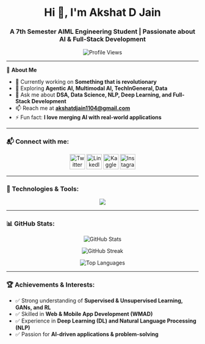 <h1 align="center">Hi 👋, I'm Akshat D Jain</h1>
<h3 align="center">A 7th Semester AIML Engineering Student | Passionate about AI & Full-Stack Development</h3>

<p align="center">
  <img src="https://komarev.com/ghpvc/?username=akshat-d-jain&label=Profile%20views&color=0e75b6&style=flat" alt="Profile Views" />
</p>

---

🌟 **About Me**

- 🔭 Currently working on **Something that is revolutionary**
- 🌱 Exploring **Agentic AI, Multimodal AI, TechInGeneral, Data**
- 💬 Ask me about **DSA, Data Science, NLP, Deep Learning, and Full-Stack Development**
- 📫 Reach me at **akshatdjain1104@gmail.com**
- ⚡ Fun fact: **I love merging AI with real-world applications**

---

### 📬 Connect with me:
<p align="center">
<a href="https://twitter.com/_aksher" target="blank"><img src="https://raw.githubusercontent.com/rahuldkjain/github-profile-readme-generator/master/src/images/icons/Social/twitter.svg" alt="Twitter" height="40" width="40" /></a>
<a href="https://www.linkedin.com/in/akshat-jain-4b6721260" target="blank"><img src="https://raw.githubusercontent.com/rahuldkjain/github-profile-readme-generator/master/src/images/icons/Social/linked-in-alt.svg" alt="LinkedIn" height="40" width="40" /></a>
<a href="https://kaggle.com/aksher" target="blank"><img src="https://raw.githubusercontent.com/rahuldkjain/github-profile-readme-generator/master/src/images/icons/Social/kaggle.svg" alt="Kaggle" height="40" width="40" /></a>
<a href="https://instagram.com/jainakshat11_" target="blank"><img src="https://raw.githubusercontent.com/rahuldkjain/github-profile-readme-generator/master/src/images/icons/Social/instagram.svg" alt="Instagram" height="40" width="40" /></a>
</p>

---

### 🚀 Technologies & Tools:
<p align="center">
  <img src="https://skillicons.dev/icons?i=python,tensorflow,pytorch,sklearn,numpy,pandas,java,cpp,html,css,js,react,nodejs,mongodb,mysql,gcp,docker,latex" />
</p>

---

### 📊 GitHub Stats:
<p align="center">
  <img src="https://github-readme-stats.vercel.app/api?username=akshat-d-jain&show_icons=true&theme=radical" alt="GitHub Stats" />
</p>

<p align="center">
  <img src="https://github-readme-streak-stats.herokuapp.com/?user=akshat-d-jain&theme=radical" alt="GitHub Streak" />
</p>

<p align="center">
  <img src="https://github-readme-stats.vercel.app/api/top-langs/?username=akshat-d-jain&layout=compact&theme=radical" alt="Top Languages" />
</p>

---

### 🏆 Achievements & Interests:

- ✅ Strong understanding of **Supervised & Unsupervised Learning, GANs, and RL**
- ✅ Skilled in **Web & Mobile App Development (WMAD)**
- ✅ Experience in **Deep Learning (DL) and Natural Language Processing (NLP)**
- ✅ Passion for **AI-driven applications & problem-solving**
